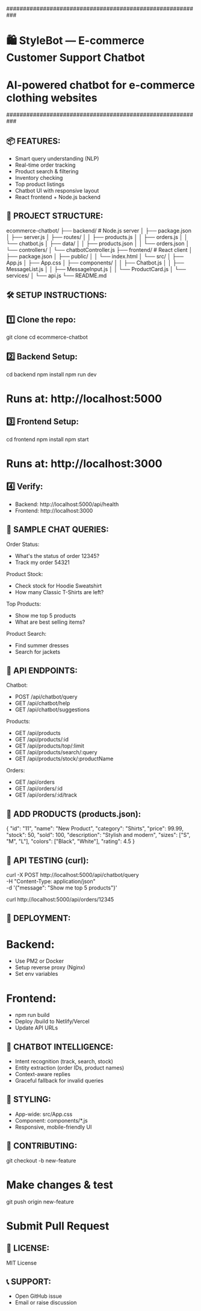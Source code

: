 ###########################################################
# 🛍️ StyleBot — E-commerce Customer Support Chatbot
# AI-powered chatbot for e-commerce clothing websites
###########################################################

📦 FEATURES:
------------
- Smart query understanding (NLP)
- Real-time order tracking
- Product search & filtering
- Inventory checking
- Top product listings
- Chatbot UI with responsive layout
- React frontend + Node.js backend

📁 PROJECT STRUCTURE:
----------------------
ecommerce-chatbot/
├── backend/                 # Node.js server
│   ├── package.json
│   ├── server.js
│   ├── routes/
│   │   ├── products.js
│   │   ├── orders.js
│   │   └── chatbot.js
│   ├── data/
│   │   ├── products.json
│   │   └── orders.json
│   └── controllers/
│       └── chatbotController.js
├── frontend/                # React client
│   ├── package.json
│   ├── public/
│   │   └── index.html
│   └── src/
│       ├── App.js
│       ├── App.css
│       ├── components/
│       │   ├── Chatbot.js
│       │   ├── MessageList.js
│       │   ├── MessageInput.js
│       │   └── ProductCard.js
│       └── services/
│           └── api.js
└── README.md

🛠 SETUP INSTRUCTIONS:
-----------------------

1️⃣ Clone the repo:
--------------------
git clone <your-repo-url>
cd ecommerce-chatbot

2️⃣ Backend Setup:
-------------------
cd backend
npm install
npm run dev
# Runs at: http://localhost:5000

3️⃣ Frontend Setup:
--------------------
cd frontend
npm install
npm start
# Runs at: http://localhost:3000

4️⃣ Verify:
------------
- Backend: http://localhost:5000/api/health
- Frontend: http://localhost:3000

💬 SAMPLE CHAT QUERIES:
-------------------------
Order Status:
 - What's the status of order 12345?
 - Track my order 54321

Product Stock:
 - Check stock for Hoodie Sweatshirt
 - How many Classic T-Shirts are left?

Top Products:
 - Show me top 5 products
 - What are best selling items?

Product Search:
 - Find summer dresses
 - Search for jackets

🔗 API ENDPOINTS:
-------------------
Chatbot:
 - POST /api/chatbot/query
 - GET  /api/chatbot/help
 - GET  /api/chatbot/suggestions

Products:
 - GET /api/products
 - GET /api/products/:id
 - GET /api/products/top/:limit
 - GET /api/products/search/:query
 - GET /api/products/stock/:productName

Orders:
 - GET /api/orders
 - GET /api/orders/:id
 - GET /api/orders/:id/track

🎯 ADD PRODUCTS (products.json):
---------------------------------
{
  "id": "11",
  "name": "New Product",
  "category": "Shirts",
  "price": 99.99,
  "stock": 50,
  "sold": 100,
  "description": "Stylish and modern",
  "sizes": ["S", "M", "L"],
  "colors": ["Black", "White"],
  "rating": 4.5
}

🧪 API TESTING (curl):
------------------------
curl -X POST http://localhost:5000/api/chatbot/query \
  -H "Content-Type: application/json" \
  -d '{"message": "Show me top 5 products"}'

curl http://localhost:5000/api/orders/12345

🚀 DEPLOYMENT:
-----------------
# Backend:
 - Use PM2 or Docker
 - Setup reverse proxy (Nginx)
 - Set env variables

# Frontend:
 - npm run build
 - Deploy /build to Netlify/Vercel
 - Update API URLs

🧠 CHATBOT INTELLIGENCE:
--------------------------
- Intent recognition (track, search, stock)
- Entity extraction (order IDs, product names)
- Context-aware replies
- Graceful fallback for invalid queries

🎨 STYLING:
-------------
- App-wide: src/App.css
- Component: components/*.js
- Responsive, mobile-friendly UI

🤝 CONTRIBUTING:
-----------------
git checkout -b new-feature
# Make changes & test
git push origin new-feature
# Submit Pull Request

📄 LICENSE:
------------
MIT License

📞 SUPPORT:
-------------
- Open GitHub issue
- Email or raise discussion

